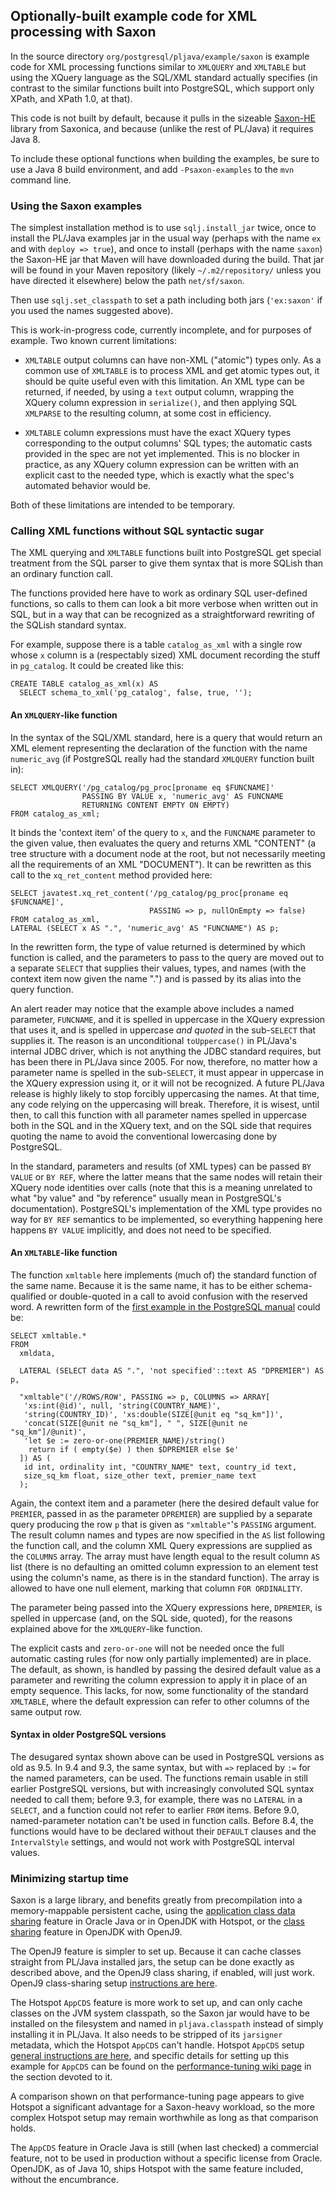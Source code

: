 ## Optionally-built example code for XML processing with Saxon

In the source directory `org/postgresql/pljava/example/saxon` is example code
for XML processing functions similar to `XMLQUERY` and `XMLTABLE` but using
the XQuery language as the SQL/XML standard actually specifies (in contrast
to the similar functions built into PostgreSQL, which support only XPath,
and XPath 1.0, at that).

This code is not built by default, because it pulls in the sizeable [Saxon-HE][]
library from Saxonica, and because (unlike the rest of PL/Java) it requires
Java 8.

To include these optional functions when building the examples, be sure to use
a Java 8 build environment, and add `-Psaxon-examples` to the `mvn` command
line.

### Using the Saxon examples

The simplest installation method is to use `sqlj.install_jar` twice, once to
install the PL/Java examples jar in the usual way (perhaps with the name `ex`
and with `deploy => true`), and once to install (perhaps with the name `saxon`)
the Saxon-HE jar that Maven will have downloaded during the build. That jar
will be found in your Maven repository (likely `~/.m2/repository/` unless you
have directed it elsewhere) below the path `net/sf/saxon`.

Then use `sqlj.set_classpath` to set a path including both jars (`'ex:saxon'` if
you used the names suggested above).

This is work-in-progress code, currently incomplete, and for purposes of
example. Two known current limitations:

* `XMLTABLE` output columns can have non-XML ("atomic") types only. As a
    common use of `XMLTABLE` is to process XML and get atomic types out, it
    should be quite useful even with this limitation. An XML type can be
    returned, if needed, by using a `text` output column, wrapping the XQuery
    column expression in `serialize()`, and then applying SQL `XMLPARSE` to
    the resulting column, at some cost in efficiency.

* `XMLTABLE` column expressions must have the exact XQuery types corresponding
    to the output columns' SQL types; the automatic casts provided in the spec
    are not yet implemented. This is no blocker in practice, as any XQuery
    column expression can be written with an explicit cast to the needed type,
    which is exactly what the spec's automated behavior would be.

Both of these limitations are intended to be temporary.

### Calling XML functions without SQL syntactic sugar

The XML querying and `XMLTABLE` functions built into PostgreSQL get special
treatment from the SQL parser to give them syntax that is more SQLish than
an ordinary function call.

The functions provided here have to work as ordinary SQL user-defined
functions, so calls to them can look a bit more verbose when written out
in SQL, but in a way that can be recognized as a straightforward rewriting
of the SQLish standard syntax.

For example, suppose there is a table `catalog_as_xml` with a single row
whose `x` column is a (respectably sized) XML document recording the stuff
in `pg_catalog`. It could be created like this:

    CREATE TABLE catalog_as_xml(x) AS
      SELECT schema_to_xml('pg_catalog', false, true, '');

#### An `XMLQUERY`-like function

In the syntax of the SQL/XML standard, here is a query that would return an XML
element representing the declaration of the function with the name
`numeric_avg` (if PostgreSQL really had the standard `XMLQUERY` function built
in):

    SELECT XMLQUERY('/pg_catalog/pg_proc[proname eq $FUNCNAME]'
                    PASSING BY VALUE x, 'numeric_avg' AS FUNCNAME
                    RETURNING CONTENT EMPTY ON EMPTY)
    FROM catalog_as_xml;

It binds the 'context item' of the query to `x`, and the `FUNCNAME`
parameter to the given value, then evaluates the query and returns XML
"CONTENT" (a tree structure with a document node at the root, but not
necessarily meeting all the requirements of an XML "DOCUMENT"). It can be
rewritten as this call to the `xq_ret_content` method provided here:

    SELECT javatest.xq_ret_content('/pg_catalog/pg_proc[proname eq $FUNCNAME]',
                                   PASSING => p, nullOnEmpty => false)
    FROM catalog_as_xml,
    LATERAL (SELECT x AS ".", 'numeric_avg' AS "FUNCNAME") AS p;

In the rewritten form, the type of value returned is determined by which
function is called, and the parameters to pass to the query are moved out to
a separate `SELECT` that supplies their values, types, and names (with
the context item now given the name ".") and is passed by its alias into the
query function.

An alert reader may notice that the example above includes a named parameter,
`FUNCNAME`, and it is spelled in uppercase in the XQuery expression that uses
it, and is spelled in uppercase _and quoted_ in the sub-`SELECT` that supplies
it. The reason is an unconditional `toUppercase()` in PL/Java's internal JDBC
driver, which is not anything the JDBC standard requires, but has been there
in PL/Java since 2005. For now, therefore, no matter how a parameter name is
spelled in the sub-`SELECT`, it must appear in uppercase in the XQuery
expression using it, or it will not be recognized. A future PL/Java release
is highly likely to stop forcibly uppercasing the names. At that time, any code
relying on the uppercasing will break. Therefore, it is wisest, until then, to
call this function with all parameter names spelled in uppercase both in the
SQL and in the XQuery text, and on the SQL side that requires quoting the name
to avoid the conventional lowercasing done by PostgreSQL.

In the standard, parameters and results (of XML types) can be passed
`BY VALUE` or `BY REF`, where the latter means that the same
nodes will retain their XQuery node identities over calls (note that this is
a meaning unrelated to what "by value" and "by reference" usually mean in
PostgreSQL's documentation). PostgreSQL's implementation of the XML type
provides no way for `BY REF` semantics to be implemented, so everything
happening here happens `BY VALUE` implicitly, and does not need to be
specified.

#### An `XMLTABLE`-like function

The function `xmltable` here implements (much of) the
standard function of the same name. Because it is the same name, it has to
be either schema-qualified or double-quoted in a call to avoid confusion
with the reserved word. A rewritten form of the
[first example in the PostgreSQL manual][xmltex1] could be:

    SELECT xmltable.*
    FROM
      xmldata,
    
      LATERAL (SELECT data AS ".", 'not specified'::text AS "DPREMIER") AS p,
    
      "xmltable"('//ROWS/ROW', PASSING => p, COLUMNS => ARRAY[
       'xs:int(@id)', null, 'string(COUNTRY_NAME)',
       'string(COUNTRY_ID)', 'xs:double(SIZE[@unit eq "sq_km"])',
       'concat(SIZE[@unit ne "sq_km"], " ", SIZE[@unit ne "sq_km"]/@unit)',
       'let $e := zero-or-one(PREMIER_NAME)/string()
        return if ( empty($e) ) then $DPREMIER else $e'
      ]) AS (
       id int, ordinality int, "COUNTRY_NAME" text, country_id text,
       size_sq_km float, size_other text, premier_name text
      );

[xmltex1]: https://www.postgresql.org/docs/10/static/functions-xml.html#FUNCTIONS-XML-PROCESSING-XMLTABLE

Again, the context item and a parameter (here the desired default value for
`PREMIER`, passed in as the parameter `DPREMIER`) are supplied by a separate
query producing the row `p` that is given as `"xmltable"`'s `PASSING` argument.
The result column names and types are now specified in the `AS` list following
the function call, and the column XML Query expressions are supplied as the
`COLUMNS` array. The array must have length equal to the result column `AS`
list (there is no defaulting an omitted column expression to an element test
using the column's name, as there is in the standard function). The array is
allowed to have one null element, marking that column `FOR ORDINALITY`.

The parameter being passed into the XQuery expressions here, `DPREMIER`, is
spelled in uppercase (and, on the SQL side, quoted), for the reasons explained
above for the `XMLQUERY`-like function.

The explicit casts and `zero-or-one` will not be needed once the
full automatic casting rules (for now only partially implemented) are
in place. The default, as shown, is handled by passing the desired default
value as a parameter and rewriting the column expression to apply it in place
of an empty sequence. This lacks, for now, some functionality of the standard
`XMLTABLE`, where the default expression can refer to other columns of the
same output row.

#### Syntax in older PostgreSQL versions

The desugared syntax shown above can be used in PostgreSQL versions as old
as 9.5. In 9.4 and 9.3, the same syntax, but with `=>` replaced by `:=` for
the named parameters, can be used. The functions remain usable in still
earlier PostgreSQL versions, but with increasingly convoluted SQL syntax
needed to call them; before 9.3, for example, there was no `LATERAL` in a
`SELECT`, and a function could not refer to earlier `FROM` items. Before 9.0,
named-parameter notation can't be used in function calls. Before 8.4, the
functions would have to be declared without their `DEFAULT` clauses and the
`IntervalStyle` settings, and would not work with PostgreSQL interval values.

### Minimizing startup time

Saxon is a large library, and benefits greatly from precompilation into a
memory-mappable persistent cache, using the
[application class data sharing][appcds] feature in Oracle Java or in
OpenJDK with Hotspot, or the [class sharing][j9cds] feature in OpenJDK with
OpenJ9.

The OpenJ9 feature is simpler to set up. Because it can cache classes straight
from PL/Java installed jars, the setup can be done exactly as described above,
and the OpenJ9 class sharing, if enabled, will just work. OpenJ9 class-sharing
setup [instructions are here][j9cds].

The Hotspot `AppCDS` feature is more work to set up, and can only cache classes
on the JVM system classpath, so the Saxon jar would have to be installed on
the filesystem and named in `pljava.classpath` instead of simply installing it
in PL/Java. It also needs to be stripped of its `jarsigner` metadata, which the
Hotspot `AppCDS` can't handle. Hotspot `AppCDS` setup
[general instructions are here][appcds], and specific details for setting up
this example for `AppCDS` can be found on the
[performance-tuning wiki page][ptwp] in the section devoted to it.

A comparison shown on that performance-tuning page appears
to give Hotspot a significant advantage for a Saxon-heavy workload, so the more
complex Hotspot setup may remain worthwhile as long as that comparison holds.

The `AppCDS` feature in Oracle Java is still (when last checked) a commercial
feature, not to be used in production without a specific license from Oracle.
OpenJDK, as of Java 10, ships Hotspot with the same feature included, without
the encumbrance.


[appcds]: ../install/appcds.html
[j9cds]: ../install/oj9vmopt.html#How_to_set_up_class_sharing_in_OpenJ9
[Saxon-HE]: http://www.saxonica.com/html/products/products.html
[ptwp]: https://github.com/tada/pljava/wiki/Performance-tuning
